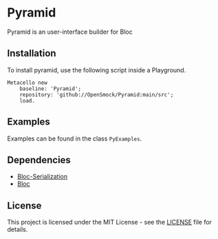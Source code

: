 # Pyramid
Pyramid is an user-interface builder for Bloc


## Installation

To install pyramid, use the following script inside a Playground.

```st
Metacello new
	baseline: 'Pyramid';
	repository: 'github://OpenSmock/Pyramid:main/src';
	load.
```

## Examples

Examples can be found in the class `PyExamples`.

## Dependencies

- [Bloc-Serialization](https://github.com/OpenSmock/Bloc-Serialization)
- [Bloc](https://github.com/pharo-graphics/Bloc)

## License

This project is licensed under the MIT License - see the [LICENSE](LICENSE) file for details.
